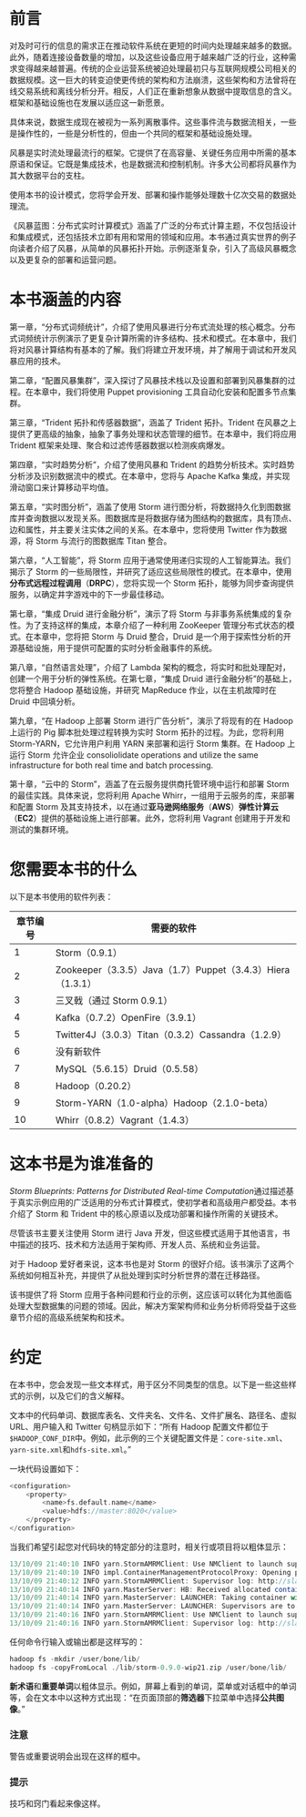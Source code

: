 # 前言

对及时可行的信息的需求正在推动软件系统在更短的时间内处理越来越多的数据。此外，随着连接设备数量的增加，以及这些设备应用于越来越广泛的行业，这种需求变得越来越普遍。传统的企业运营系统被迫处理最初只与互联网规模公司相关的数据规模。这一巨大的转变迫使更传统的架构和方法崩溃，这些架构和方法曾将在线交易系统和离线分析分开。相反，人们正在重新想象从数据中提取信息的含义。框架和基础设施也在发展以适应这一新愿景。

具体来说，数据生成现在被视为一系列离散事件。这些事件流与数据流相关，一些是操作性的，一些是分析性的，但由一个共同的框架和基础设施处理。

风暴是实时流处理最流行的框架。它提供了在高容量、关键任务应用中所需的基本原语和保证。它既是集成技术，也是数据流和控制机制。许多大公司都将风暴作为其大数据平台的支柱。

使用本书的设计模式，您将学会开发、部署和操作能够处理数十亿次交易的数据处理流。

《风暴蓝图：分布式实时计算模式》涵盖了广泛的分布式计算主题，不仅包括设计和集成模式，还包括技术立即有用和常用的领域和应用。本书通过真实世界的例子向读者介绍了风暴，从简单的风暴拓扑开始。示例逐渐复杂，引入了高级风暴概念以及更复杂的部署和运营问题。

# 本书涵盖的内容

第一章，“分布式词频统计”，介绍了使用风暴进行分布式流处理的核心概念。分布式词频统计示例演示了更复杂计算所需的许多结构、技术和模式。在本章中，我们将对风暴计算结构有基本的了解。我们将建立开发环境，并了解用于调试和开发风暴应用的技术。

第二章，“配置风暴集群”，深入探讨了风暴技术栈以及设置和部署到风暴集群的过程。在本章中，我们将使用 Puppet provisioning 工具自动化安装和配置多节点集群。

第三章，“Trident 拓扑和传感器数据”，涵盖了 Trident 拓扑。Trident 在风暴之上提供了更高级的抽象，抽象了事务处理和状态管理的细节。在本章中，我们将应用 Trident 框架来处理、聚合和过滤传感器数据以检测疾病爆发。

第四章，“实时趋势分析”，介绍了使用风暴和 Trident 的趋势分析技术。实时趋势分析涉及识别数据流中的模式。在本章中，您将与 Apache Kafka 集成，并实现滑动窗口来计算移动平均值。

第五章，“实时图分析”，涵盖了使用 Storm 进行图分析，将数据持久化到图数据库并查询数据以发现关系。图数据库是将数据存储为图结构的数据库，具有顶点、边和属性，并主要关注实体之间的关系。在本章中，您将使用 Twitter 作为数据源，将 Storm 与流行的图数据库 Titan 整合。

第六章，“人工智能”，将 Storm 应用于通常使用递归实现的人工智能算法。我们揭示了 Storm 的一些局限性，并研究了适应这些局限性的模式。在本章中，使用**分布式远程过程调用**（**DRPC**），您将实现一个 Storm 拓扑，能够为同步查询提供服务，以确定井字游戏中的下一步最佳移动。

第七章，“集成 Druid 进行金融分析”，演示了将 Storm 与非事务系统集成的复杂性。为了支持这样的集成，本章介绍了一种利用 ZooKeeper 管理分布式状态的模式。在本章中，您将把 Storm 与 Druid 整合，Druid 是一个用于探索性分析的开源基础设施，用于提供可配置的实时分析金融事件的系统。

第八章，“自然语言处理”，介绍了 Lambda 架构的概念，将实时和批处理配对，创建一个用于分析的弹性系统。在第七章，“集成 Druid 进行金融分析”的基础上，您将整合 Hadoop 基础设施，并研究 MapReduce 作业，以在主机故障时在 Druid 中回填分析。

第九章，“在 Hadoop 上部署 Storm 进行广告分析”，演示了将现有的在 Hadoop 上运行的 Pig 脚本批处理过程转换为实时 Storm 拓扑的过程。为此，您将利用 Storm-YARN，它允许用户利用 YARN 来部署和运行 Storm 集群。在 Hadoop 上运行 Storm 允许企业 consoliolidate operations and utilize the same infrastructure for both real time and batch processing.

第十章，“云中的 Storm”，涵盖了在云服务提供商托管环境中运行和部署 Storm 的最佳实践。具体来说，您将利用 Apache Whirr，一组用于云服务的库，来部署和配置 Storm 及其支持技术，以在通过**亚马逊网络服务**（**AWS**）**弹性计算云**（**EC2**）提供的基础设施上进行部署。此外，您将利用 Vagrant 创建用于开发和测试的集群环境。

# 您需要本书的什么

以下是本书使用的软件列表：

| 章节编号 | 需要的软件 |
| --- | --- |
| 1 | Storm（0.9.1） |
| 2 | Zookeeper（3.3.5）Java（1.7）Puppet（3.4.3）Hiera（1.3.1） |
| 3 | 三叉戟（通过 Storm 0.9.1） |
| 4 | Kafka（0.7.2）OpenFire（3.9.1） |
| 5 | Twitter4J（3.0.3）Titan（0.3.2）Cassandra（1.2.9） |
| 6 | 没有新软件 |
| 7 | MySQL（5.6.15）Druid（0.5.58） |
| 8 | Hadoop（0.20.2） |
| 9 | Storm-YARN（1.0-alpha）Hadoop（2.1.0-beta） |
| 10 | Whirr（0.8.2）Vagrant（1.4.3） |

# 这本书是为谁准备的

*Storm Blueprints: Patterns for Distributed Real-time Computation*通过描述基于真实示例应用的广泛适用的分布式计算模式，使初学者和高级用户都受益。本书介绍了 Storm 和 Trident 中的核心原语以及成功部署和操作所需的关键技术。

尽管该书主要关注使用 Storm 进行 Java 开发，但这些模式适用于其他语言，书中描述的技巧、技术和方法适用于架构师、开发人员、系统和业务运营。 

对于 Hadoop 爱好者来说，这本书也是对 Storm 的很好介绍。该书演示了这两个系统如何相互补充，并提供了从批处理到实时分析世界的潜在迁移路径。

该书提供了将 Storm 应用于各种问题和行业的示例，这应该可以转化为其他面临处理大型数据集的问题的领域。因此，解决方案架构师和业务分析师将受益于这些章节介绍的高级系统架构和技术。

# 约定

在本书中，您会发现一些文本样式，用于区分不同类型的信息。以下是一些这些样式的示例，以及它们的含义解释。

文本中的代码单词、数据库表名、文件夹名、文件名、文件扩展名、路径名、虚拟 URL、用户输入和 Twitter 句柄显示如下：“所有 Hadoop 配置文件都位于`$HADOOP_CONF_DIR`中。例如，此示例的三个关键配置文件是：`core-site.xml`、`yarn-site.xml`和`hdfs-site.xml`。”

一块代码设置如下：

```scala
<configuration>
    <property>
        <name>fs.default.name</name>
        <value>hdfs://master:8020</value>
    </property>
</configuration>
```

当我们希望引起您对代码块的特定部分的注意时，相关行或项目将以粗体显示：

```scala
13/10/09 21:40:10 INFO yarn.StormAMRMClient: Use NMClient to launch supervisors in container.  
13/10/09 21:40:10 INFO impl.ContainerManagementProtocolProxy: Opening proxy : slave05:35847 
13/10/09 21:40:12 INFO yarn.StormAMRMClient: Supervisor log: http://slave05:8042/node/containerlogs/container_1381197763696_0004_01_000002/boneill/supervisor.log 
13/10/09 21:40:14 INFO yarn.MasterServer: HB: Received allocated containers (1) 13/10/09 21:40:14 INFO yarn.MasterServer: HB: Supervisors are to run, so queueing (1) containers... 
13/10/09 21:40:14 INFO yarn.MasterServer: LAUNCHER: Taking container with id (container_1381197763696_0004_01_000004) from the queue. 
13/10/09 21:40:14 INFO yarn.MasterServer: LAUNCHER: Supervisors are to run, so launching container id (container_1381197763696_0004_01_000004) 
13/10/09 21:40:16 INFO yarn.StormAMRMClient: Use NMClient to launch supervisors in container.  13/10/09 21:40:16 INFO impl.ContainerManagementProtocolProxy: Opening proxy : dlwolfpack02.hmsonline.com:35125 
13/10/09 21:40:16 INFO yarn.StormAMRMClient: Supervisor log: http://slave02:8042/node/containerlogs/container_1381197763696_0004_01_000004/boneill/supervisor.log

```

任何命令行输入或输出都是这样写的：

```scala
hadoop fs -mkdir /user/bone/lib/
hadoop fs -copyFromLocal ./lib/storm-0.9.0-wip21.zip /user/bone/lib/

```

**新术语**和**重要单词**以粗体显示。例如，屏幕上看到的单词，菜单或对话框中的单词等，会在文本中以这种方式出现：“在页面顶部的**筛选器**下拉菜单中选择**公共图像**。”

### 注意

警告或重要说明会出现在这样的框中。

### 提示

技巧和窍门看起来像这样。
